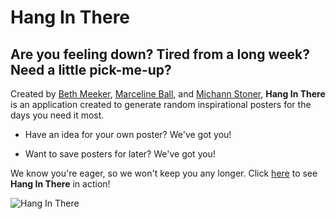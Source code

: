 # Hang In There

## Are you feeling down? Tired from a long week? Need a little pick-me-up?

Created by [Beth Meeker](https://github.com/meekb), [Marceline Ball](https://github.com/MarcelineBall), and [Michann Stoner](https://github.com/michannstoner), **Hang In There** is an application created to generate random inspirational posters for the days you need it most.

* Have an idea for your own poster? We've got you!

* Want to save posters for later? We've got you!

We know you're eager, so we won't keep you any longer. Click [here](https://michannstoner.github.io/hang-in-there-boilerplate/) to see **Hang In There** in action!

![Hang In There](https://media.tenor.com/images/657487e5aadb99421e0ec353ae5f2f39/tenor.gif)
